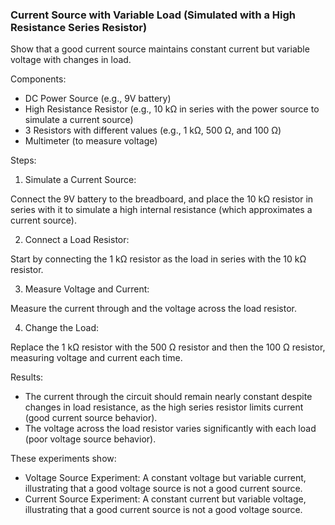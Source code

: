 ### Current Source with Variable Load (Simulated with a High Resistance Series Resistor)

Show that a good current source maintains constant current but variable voltage with changes in load.

Components:

- DC Power Source (e.g., 9V battery)
- High Resistance Resistor (e.g., 10 kΩ in series with the power source to simulate a current source)
- 3 Resistors with different values (e.g., 1 kΩ, 500 Ω, and 100 Ω)
- Multimeter (to measure voltage)

Steps:

1. Simulate a Current Source:

Connect the 9V battery to the breadboard, and place the 10 kΩ resistor in series with it to simulate a high internal resistance (which approximates a current source).

2. Connect a Load Resistor:

Start by connecting the 1 kΩ resistor as the load in series with the 10 kΩ resistor.

3. Measure Voltage and Current:

Measure the current through and the voltage across the load resistor.

4. Change the Load:

Replace the 1 kΩ resistor with the 500 Ω resistor and then the 100 Ω resistor, measuring voltage and current each time.

Results:

- The current through the circuit should remain nearly constant despite changes in load resistance, as the high series resistor limits current (good current source behavior).
- The voltage across the load resistor varies significantly with each load (poor voltage source behavior).

These experiments show:
- Voltage Source Experiment: A constant voltage but variable current, illustrating that a good voltage source is not a good current source.
- Current Source Experiment: A constant current but variable voltage, illustrating that a good current source is not a good voltage source.